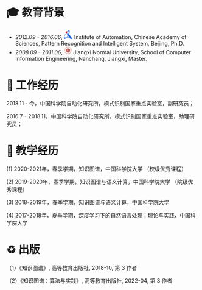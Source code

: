 
# 🎓 教育背景
- *2012.09 - 2016.06*, <a href="https://www.ia.ac.cn/"><img class="svg" src="/images/casia_logo.jpg" width="23pt"></a> Institute of Automation, Chinese Academy of Sciences, Pattern Recognition and Intelligent System, Beijing, Ph.D. 
- *2008.09 - 2011.06*, <a href="https://www.jxnu.edu.cn/"><img class="svg" src="/images/jxnu_logo.png" width="20pt"></a> Jiangxi Normal University, School of Computer Information Engineering, Nanchang, Jiangxi, Master.

# 👣 工作经历

2018.11 - 今，中国科学院自动化研究所，模式识别国家重点实验室，副研究员；

2016.7 - 2018.11，中国科学院自动化研究所，模式识别国家重点实验室，助理研究员；

# 🌴 教学经历

(1) 2020-2021年，春季学期，知识图谱，中国科学院大学 （校级优秀课程）

(2) 2019-2020年，春季学期，知识图谱与语义计算，中国科学院大学 （院级优秀课程）

(3) 2018-2019年，春季学期，知识图谱与语义计算，中国科学院大学 

(4) 2017-2018年，夏季学期，深度学习下的自然语言处理：理论与实践，中国科学院大学 

# ♻️ 出版
（1）《知识图谱》, 高等教育出版社, 2018-10, 第 3 作者

（2）《知识图谱：算法与实践》, 高等教育出版社, 2022-04, 第 3 作者

